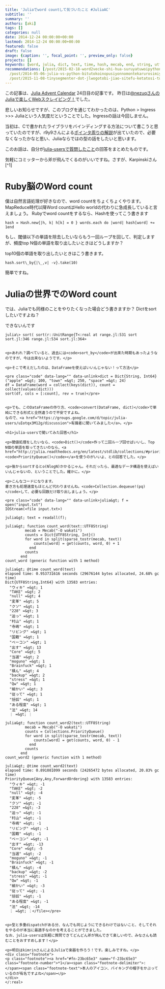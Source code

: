 ```yaml
---
title: 'Juliaでword countして気づいたこと #JuliaAC'
subtitle: ''
summary: ''
authors: [aki]
tags: []
categories: null
date: 2014-12-24 00:00:00+00:00
lastmod: 2014-12-24 00:00:00+00:00
featured: false
draft: false
image: {caption: '', focal_point: '', preview_only: false}
projects: []
keywords: [word, julia, dict, text, time, hash, mecab, end, string, utf]
recommendations: [/post/2015-02-18-word2vecke-shi-hua-suruyatuwoipython-notebookkarajian-reruyounisita/,
  /post/2014-05-06-julia-vs-python-bitutokoinopusiyonnomontekarurosimiyuresiyon/,
  /post/2015-11-08-tinysegmenter-dot-jlwogotobi-jiao-sitefu-ketatosi-tutararuo-zhe-gazui-shi-hua-sitekureta/]
---
```

この記事は、[Julia Advent Calendar](http://qiita.com/advent-calendar/2014/julialang) 24日目の記事です。 昨日は[@nezuqさんのJuliaで楽しくWebスクレイピング！](http://qiita.com/nezuq/items/58ad2431654b5a494543)でした。

悲しいお知らせですが、このブログを通じてわかったのは、Python \> Ingress \>\>\> Juliaという人気度だということでした。Ingressの話は今回しません。

当初は、Cで書かれたライブラリをバインディングする方法について書こうと思っていたのですが、r9y9さんによる[ポインタ周りの解説](http://r9y9.github.io/blog/2014/12/09/julia-advent-calender-2014-poiner-tips/)が出ていたので、必要なくなったかなと思い、Juliaならではの型の話をしたいと思います。

このお話は、自分が[julia-usersで質問したこと](https://groups.google.com/d/topic/julia-users/uIotqx3M12g/discussion)の回答をまとめたものです。

気軽にコミッターから斧が飛んでくるのがいいですね。さすが、Karpinskiさん[^1] 

# Ruby脳のWord count

僕は自然言語処理が好きなので、word countをちょくちょくやります。MapReduce時代以降Word countはHello worldの代わりに急成長していると言えましょう。 Rubyでword countをするなら、Hashを使ってこう書きます

    hash = Hash.new{|h, k| h[k] = 0 } words.each do |word| hash[word] += 1end

もし、閾値以下の単語を除去したいならもう一回ループを回して、判定しますが、頻度top N個の単語を取り出したいときはどうしますか？

top10個の単語を取り出したいときはこう書きます。

    hash.sort\_by{|\_,v| -v}.take(10)

簡単ですね。

# Juliaの世界でのWord count

では、Juliaでも同様のことをやりたくなった場合どう書きますか？ Dictをsortしたいですよね？

できないんです

    julia\> sort( sort(r::UnitRange{T<:real at range.jl:531 sort sort.jl:346 range.jl:534 sort.jl:364>
    
    
    <p>あれれ？調べていると、過去には<code>sort_by</code>が出来た時期もあったようなのですが、今は出来ないようです。</p>
    
    <p>そこで考えだしたのは、DataFrameを使えばいいんじゃない！って方法</p>
    
    <pre class="code" data-lang="" data-unlink>dict = Dict{String, Int64}("apple" =&gt; 100, "town" =&gt; 250, "space" =&gt; 24)
    df = DataFrame(word = collect(keys(dict)), count = collect(values(dict)))
    sort(df, cols = [:count], rev = true)</pre>
    
    
    <p>でも、このDataFrameの作り方、<code>convert(DataFrame, dict)</code>で単純にできる形式と全然違うので不安ですよね。
    なので、<a href="https://groups.google.com/d/topic/julia-users/uIotqx3M12g/discussion">有識者に聞いてみました</a>。</p>
    
    <h1>julia-usersで聞いてみた回答</h1>
    
    <p>閾値処理をしたいなら、<code>Dict()</code>作って二回ループ回せばいいし、Top　N個の単語を取ってきたいのなら、<a href="http://julia.readthedocs.org/en/latest/stdlib/collections/#priorityqueue"><code>PriorityQueue()</code></a>を使うのがいいよ、との回答でした。</p>
    
    <p>後からsortするとo(NlogN)かかるじゃん。それだったら、最適なデータ構造を使えばいいんじゃないの、ということでした。確かに。</p>
    
    <p>こんなコードになります。
    書き方も処理速度もほとんど代わりませんね。<code>Collection.dequeue!(pq)</code>して、必要な回数だけ取り出しましょう。</p>
    
    <pre class="code" data-lang="" data-unlink>julia&gt; f = open("input.txt")
    IOStream(<file input.txt>)
    
    julia&gt; text = readall(f);
    
    julia&gt; function count_word(text::UTF8String)
             mecab = Mecab("-O wakati")
             counts = Dict{UTF8String, Int}()
             for word in split(sparse_tostr(mecab, text))
                 counts[word] = get(counts, word, 0) + 1
               end
             counts
           end
    count_word (generic function with 1 method)
    
    julia&gt; @time count_word(text)
    elapsed time: 0.953731616 seconds (29676144 bytes allocated, 24.68% gc time)
    Dict{UTF8String,Int64} with 13583 entries:
      "ウィキ" =&gt; 1
      "TAKE" =&gt; 2
      "null" =&gt; 4
      "変革" =&gt; 5
      "クソ" =&gt; 1
      "228" =&gt; 3
      "迫っ" =&gt; 1
      "村山" =&gt; 1
      "寺嶋" =&gt; 1
      "リビング" =&gt; 1
      "国籍" =&gt; 1
      "ベーコン" =&gt; 1
      "出す" =&gt; 13
      "Core" =&gt; 5
      "当選" =&gt; 2
      "moguno" =&gt; 1
      "Brainfuck" =&gt; 1
      "積ん" =&gt; 4
      "backup" =&gt; 2
      "stress" =&gt; 1
      "Qw" =&gt; 1
      "細かい" =&gt; 3
      "従って" =&gt; 1
      "括弧" =&gt; 1
      "ある程度" =&gt; 1
      "法" =&gt; 14
      ⋮ =&gt; ⋮
    
    julia&gt; function count_word2(text::UTF8String)
             mecab = Mecab("-O wakati")
             counts = Collections.PriorityQueue()
             for word in split(sparse_tostr(mecab, text))
                 counts[word] = get(counts, word, 0) - 1
               end
             counts
           end
    count_word2 (generic function with 1 method)
    
    julia&gt; @time count_word2(text)
    elapsed time: 0.891081099 seconds (24265472 bytes allocated, 20.83% gc time)
    PriorityQueue{Any,Any,ForwardOrdering} with 13583 entries:
      "ウィキ" =&gt; -1
      "TAKE" =&gt; -2
      "null" =&gt; -4
      "変革" =&gt; -5
      "クソ" =&gt; -1
      "228" =&gt; -3
      "迫っ" =&gt; -1
      "村山" =&gt; -1
      "寺嶋" =&gt; -1
      "リビング" =&gt; -1
      "国籍" =&gt; -1
      "ベーコン" =&gt; -1
      "出す" =&gt; -13
      "Core" =&gt; -5
      "当選" =&gt; -2
      "moguno" =&gt; -1
      "Brainfuck" =&gt; -1
      "積ん" =&gt; -4
      "backup" =&gt; -2
      "stress" =&gt; -1
      "Qw" =&gt; -1
      "細かい" =&gt; -3
      "従って" =&gt; -1
      "括弧" =&gt; -1
      "ある程度" =&gt; -1
      "法" =&gt; -14
      ⋮ =&gt; ⋮</file></pre>
    
    
    <p>型と多重dispatchがある分、なんでも同じようにできるわけではないこと、そしてそれをやるのが本当に最適手なのかを考えることができました。
    なお、julia-usersは気軽に質問できてどんどん斧が飛んできて楽しいので、みなさんも読むことをおすすめします！</p>
    
    <p>明日はkimrinさんによるJuliaで楽器を作ろう！です。楽しみですね。</p>
    <div class="footnote">
    <p class="footnote"><a href="#fn-23bc65e3" name="f-23bc65e3" class="footnote-number">*1</a><span class="footnote-delimiter">:</span><span class="footnote-text">本人のアイコン、バイキングの帽子をかぶっているのが有名ですよね</span></p>
    </div>
    </:real>


